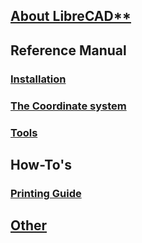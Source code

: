 ## [About LibreCAD**](./About.md) ##

## Reference Manual ##

### [Installation](./reference/Install.md) ###

### [The Coordinate system](./reference/Coordinates.md) ###

### [Tools](./reference/Tools.md) ###

## How-To's ##

### [Printing Guide](./howto/PrintingGuide.md) ###

## [ Other](./Other.md) ##
